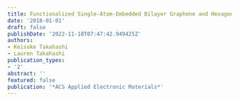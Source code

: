 ```yaml
---
title: Functionalized Single-Atom-Embedded Bilayer Graphene and Hexagonal Boron Nitride
date: '2018-01-01'
draft: false
publishDate: '2022-11-18T07:47:42.949425Z'
authors:
- Keisuke Takahashi
- Lauren Takahashi
publication_types:
- '2'
abstract: ''
featured: false
publication: '*ACS Applied Electronic Materials*'
---
```


